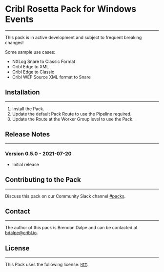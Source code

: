 # Cribl Rosetta Pack for Windows Events
----

This pack is in active development and subject to frequent breaking changes!

Some sample use cases:
* NXLog Snare to Classic Format
* Cribl Edge to XML
* Cribl Edge to Classic
* Cribl WEF Source XML format to Snare

## Installation
---

1. Install the Pack.
2. Update the default Pack Route to use the Pipeline required.
3. Update the Route at the Worker Group level to use the Pack. 


## Release Notes
---
### Version 0.5.0 - 2021-07-20
* Initial release


## Contributing to the Pack
---
Discuss this pack on our Community Slack channel [#packs](https://cribl-community.slack.com/archives/C021UP7ETM3).

## Contact
---
The author of this pack is Brendan Dalpe and can be contacted at <bdalpe@cribl.io>.

## License
---
This Pack uses the following license: [`MIT`](LICENSE.md).
